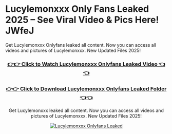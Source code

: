 # Lucylemonxxx Only Fans Leaked 2025 – See Viral Video & Pics Here! JWfeJ

Get Lucylemonxxx Onlyfans leaked all content. Now you can access all videos and pictures of Lucylemonxxx. New Updated Files 2025!  
<div align="center">
  
### [👉👉 Click to Watch Lucylemonxxx Onlyfans Leaked Video 👈👈](https://links2leaks.com/lucylemonxxx)  
### [👉👉 Click to Download Lucylemonxxx Onlyfans Leaked Folder 👈👈](https://links2leaks.com/lucylemonxxx)  

Get Lucylemonxxx leaked all content. Now you can access all videos and pictures of Lucylemonxxx. New Updated Files 2025!  

[![Lucylemonxxx Onlyfans Leaked](https://i.ibb.co/93hzkbrt/l2l.gif)](https://links2leaks.com/lucylemonxxx)  

</div>
